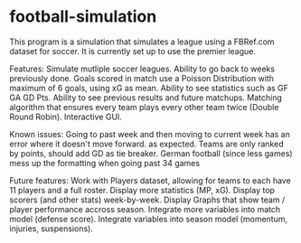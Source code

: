 # football-simulation

This program is a simulation that simulates a league using a FBRef.com dataset for soccer. 
It is currently set up to use the premier league. 

Features:
Simulate mutliple soccer leagues.
Ability to go back to weeks previously done.
Goals scored in match use a Poisson Distribution with maximum of 6 goals, using xG as mean.
Ability to see statistics such as GF GA GD Pts.
Ability to see previous results and future matchups.
Matching algorithm that ensures every team plays every other team twice (Double Round Robin).
Interactive GUI.

Known issues:
Going to past week and then moving to current week has an error where it doesn't move forward.
as expected. 
Teams are only ranked by points, should add GD as tie breaker.
German football (since less games) mess up the formatting when going past 34 games

Future features:
Work with Players dataset, allowing for teams to each have 11 players and a full roster.
Display more statistics (MP, xG).
Display top scorers (and other stats) week-by-week.
Display Graphs that show team / player performance accross season.
Integrate more variables into match model (defense score).
Integrate variables into season model (momentum, injuries, suspensions).
